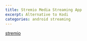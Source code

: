 ```yaml
---
title: Stremio Media Streaming App
excerpt: Alternative to Kodi
categories: android streaming
---
```


[stremio](http://www.strem.io/android-launch)
